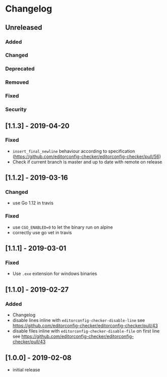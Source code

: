 # Changelog

## Unreleased
### Added
### Changed
### Deprecated
### Removed
### Fixed
### Security

## [1.1.3] - 2019-04-20
### Fixed
* `insert_final_newline` behaviour according to specification (https://github.com/editorconfig-checker/editorconfig-checker/pull/56)
* Check if current branch is master and up to date with remote on release

## [1.1.2] - 2019-03-16
### Changed
* use Go 1.12 in travis
### Fixed
* use `CGO_ENABLED=0` to let the binary run on alpine
* correctly use go vet in travis

## [1.1.1] - 2019-03-01
### Fixed
* Use `.exe` extension for windows binaries

## [1.1.0] - 2019-02-27
### Added
* Changelog
* disable lines inline with `editorconfig-checker-disable-line` see https://github.com/editorconfig-checker/editorconfig-checker/pull/43
* disable files inline with `editorconfig-checker-disable-file` on first line see https://github.com/editorconfig-checker/editorconfig-checker/pull/43

## [1.0.0] - 2019-02-08
* initial release
